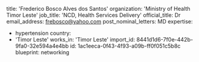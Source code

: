 title: 'Frederico Bosco Alves dos Santos'
organization: 'Ministry of Health Timor Leste'
job_title: 'NCD, Health Services Delivery'
official_title: Dr
email_address: frebosco@yahoo.com
post_nominal_letters: MD
expertise:
  - hypertension
country:
  - 'Timor Leste'
works_in: 'Timor Leste'
import_id: 8441d1d6-7f0e-442b-9fa0-32e594a4e4bb
id: 1ac1eeca-0f43-4f93-a09b-ff0f051c5b8c
blueprint: networking
